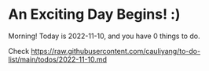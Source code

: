 # An Exciting Day Begins! :)

Morning! Today is 2022-11-10, and you have 0 things to do.

Check https://raw.githubusercontent.com/cauliyang/to-do-list/main/todos/2022-11-10.md